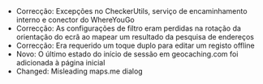 ##
- Correcção: Excepções no CheckerUtils, serviço de encaminhamento interno e conector do WhereYouGo
- Correcção: As configurações de filtro eram perdidas na rotação da orientação do ecrã ao mapear um resultado da pesquisa de endereços
- Correcção: Era requerido um toque duplo para editar um registo offline
- Novo: O último estado do início de sessão em geocaching.com foi adicionada à página inicial
- Changed: Misleading maps.me dialog
